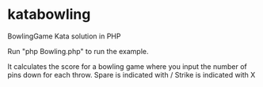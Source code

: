 katabowling
===========

BowlingGame Kata solution in PHP

Run "php Bowling.php" to run the example.

It calculates the score for a bowling game where you input the number of pins down for each throw.
Spare is indicated with /
Strike is indicated with X
